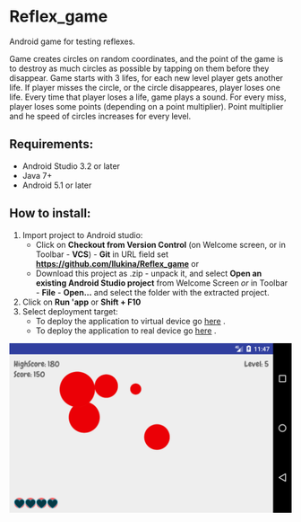 # Reflex_game
Android game for testing reflexes.

Game creates circles on random coordinates, and the point of the game is to destroy as much circles as possible by tapping on them before they disappear. Game starts with 3 lifes, for each new level player gets another life. If player misses the circle, or the circle disappeares, player loses one life. Every time that player loses a life, game plays a sound. For every miss, player loses some points (depending on a point multiplier). Point multiplier and he speed of circles increases for every level.



## Requirements:
- Android Studio 3.2 or later
- Java 7+
- Android 5.1 or later



## How to install:
1. Import project to Android studio:
    - Click on **Checkout from Version Control** (on Welcome screen, or in Toolbar - **VCS**) - **Git** in URL field set **https://github.com/llukina/Reflex_game** or
    - Download this project as .zip - unpack it, and select **Open an existing Android Studio project** from Welcome Screen _or_ in Toolbar - **File** - **Open...** and select the folder with the extracted project.
2. Click on **Run 'app** or **Shift + F10**
3. Select deployment target:
   - To deploy the application to virtual device go [here](https://developer.android.com/studio/run/emulator) .
   - To deploy the application to real device go [here](https://developer.android.com/studio/run/device) .


![Alt text](Screenshot_1.png?raw=true)
